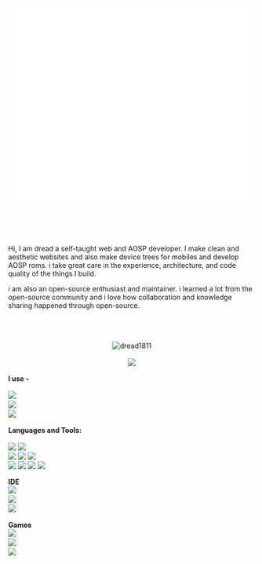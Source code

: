 <div align="center">
	<br>
		<img src="head.svg" width="800" height="400">
	<br>
</div>

<br>
<br>
<br>
<br>

Hi, I am dread a self-taught web and AOSP developer. I make clean and aesthetic websites and also make device trees for mobiles and develop AOSP roms. i take great care in the experience, architecture, and code quality of the things I build.

i am also an open-source enthusiast and maintainer. i learned a lot from the open-source community and i love how collaboration and knowledge sharing happened through open-source.
<br>
<br>
<br>
<br>

<p align="center"> <img src="https://github-readme-stats.vercel.app/api?username=dread1811&show_icons=true&theme=gotham" alt="dread1811" />

<br>
<br>

<img src="https://holopin.me/dread1811"/>

**I use -**
<br><br>
<img src="https://img.shields.io/badge/lineageos-167C80?style=for-the-badge&logo=lineageos&logoColor=white" />
<br>
<img src="https://img.shields.io/badge/Windows-0078D6?style=for-the-badge&logo=windows&logoColor=white"/>
<br>
<img src="https://img.shields.io/badge/Fedora-294172?style=for-the-badge&logo=fedora&logoColor=white" />

**Languages and Tools:**  
<br>
 <img src="https://img.shields.io/badge/HTML5-E34F26?style=for-the-badge&logo=html5&logoColor=white" /> 
 <img src="https://img.shields.io/badge/Node%20js-339933?style=for-the-badge&logo=nodedotjs&logoColor=white" />  <br> <img src = "https://img.shields.io/badge/CSS3-1572B6?style=for-the-badge&logo=css3&logoColor=white" /> 
 <img src="https://img.shields.io/badge/Express%20js-000000?style=for-the-badge&logo=express&logoColor=white" />
  <img src="https://img.shields.io/badge/JavaScript-323330?style=for-the-badge&logo=javascript&logoColor=F7DF1E" />   <br>
  <img src="https://img.shields.io/badge/json-5E5C5C?style=for-the-badge&logo=json&logoColor=white"/> 
  <img src ="https://img.shields.io/badge/Pug-E3C29B?style=for-the-badge&logo=pug&logoColor=black" /> 
  <img src="https://img.shields.io/badge/ThreeJs-black?style=for-the-badge&logo=three.js&logoColor=white" /> 
  <img src="https://img.shields.io/badge/Python-FFD43B?style=for-the-badge&logo=python&logoColor=blue" /> 

**IDE** <br> 
<img src="https://img.shields.io/badge/VSCode-0078D4?style=for-the-badge&logo=visual%20studio%20code&logoColor=white" /> <br>
<img src="https://img.shields.io/badge/Visual_Studio_Code-0078D4?style=for-the-badge&logo=visual%20studio%20code&logoColor=white" /> <br>
<img src="https://img.shields.io/badge/Visual_Studio-5C2D91?style=for-the-badge&logo=visual%20studio&logoColor=white" />

**Games**
<br>
<img src="https://img.shields.io/badge/Counter_Strike-000000?style=for-the-badge&logo=counter-strike&logoColor=white" />
<br>
<img src="https://img.shields.io/badge/Epic%20Games-313131?style=for-the-badge&logo=Epic%20Games&logoColor=white" />
<br>
<img src="https://img.shields.io/badge/Xbox-107C10?style=for-the-badge&logo=xbox&logoColor=white" />

<!--
**dreAd1811/dread1811** is a ✨ _special_ ✨ repository because its `README.md` (this file) appears on your GitHub profile.

Here are some ideas to get you started:

- 🔭 I’m currently working on ...
- 🌱 I’m currently learning ...
- 👯 I’m looking to collaborate on ...
- 🤔 I’m looking for help with ...
- 💬 Ask me about ...
- 📫 How to reach me: ...
- 😄 Pronouns: ...
- ⚡ Fun fact: ...
-->

